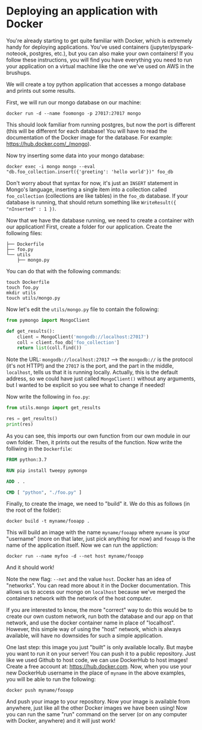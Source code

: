 # Deploying an application with Docker

You're already starting to get quite familiar with Docker, which is extremely handy for deploying applications. You've used containers (jupyter/pyspark-noteook, postgres, etc.), but you can also make your own containers! If you follow these instructions, you will find you have everything you need to run your application on a virtual machine like the one we've used on AWS in the brushups.

We will create a toy python application that accesses a mongo database and prints out some results. 

First, we will run our mongo database on our machine:

```shell
docker run -d --name foomongo -p 27017:27017 mongo
```

This should look familiar from running postgres, but now the port is different (this will be different for each database! You will have to read the documentation of the Docker image for the database. For example: https://hub.docker.com/_/mongo).

Now try inserting some data into your mongo database:

```shell
docker exec -i mongo mongo --eval "db.foo_collection.insert({'greeting': 'hello world'})" foo_db
```

Don't worry about that syntax for now, it's just an `INSERT` statement in Mongo's language, inserting a single item into a collection called `foo_collection` (collections are like tables) in the `foo_db` database. If your database is running, that should return something like `WriteResult({ "nInserted" : 1 })`.

Now that we have the database running, we need to create a container with our application! First, create a folder for our application. Create the following files:

```shell
├── Dockerfile
├── foo.py
└── utils
    ├── mongo.py
```

You can do that with the following commands:

```shell
touch Dockerfile
touch foo.py
mkdir utils
touch utils/mongo.py
```

Now let's edit the `utils/mongo.py` file to contain the following:

```python
from pymongo import MongoClient

def get_results():
    client = MongoClient('mongodb://localhost:27017')
    coll = client.foo_db['foo_collection']
    return list(coll.find())
```

Note the URL: `mongodb://localhost:27017` --> the `mongodb://` is the protocol (it's not HTTP!) and the `27017` is the port, and the part in the middle, `localhost`, tells us that it is running locally. Actually, this is the default address, so we could have just called `MongoClient()` without any arguments, but I wanted to be explicit so you see what to change if needed!

Now write the following in `foo.py`:

```python
from utils.mongo import get_results

res = get_results()
print(res)
```

As you can see, this imports our own function from our own module in our own folder. Then, it prints out the results of the function. Now write the folliwing in the `Dockerfile`:


```dockerfile
FROM python:3.7

RUN pip install tweepy pymongo

ADD . .

CMD [ "python", "./foo.py" ]
```

Finally, to create the image, we need to "build" it. We do this as follows (in the root of the folder):

```shell
docker build -t myname/fooapp .
```

This will build an image with the name `myname/fooapp` where `myname` is your "username" (more on that later, just pick anything for now) and `fooapp` is the name of the application itself. Now we can run the appliction:

```shell
docker run --name myfoo -d --net host myname/fooapp
```
And it should work!

Note the new flag: `--net` and the value `host`. Docker has an idea of "networks". You can read more about it in the Docker documentation. This allows us to access our mongo on `localhost` because we've merged the containers network with the network of the host computer.

If you are interested to know, the more "correct" way to do this would be to create our own custom network, run both the database and our app on that network, and use the docker container name in place of "localhost". However, this simple way of using the "host" network, which is always available, will have no downsides for such a simple application.

One last step: this image you just "built" is only available locally. But maybe you want to run it on your server! You can push it to a public repository. Just like we used Github to host code, we can use DockerHub to host images! Create a free account at: https://hub.docker.com. Now, when you use your new DockerHub username in the place of `myname` in the above examples, you will be able to run the following:

```shell
docker push myname/fooapp
```

And push your image to your repository. Now your image is available from anywhere, just like all the other Docker images we have been using! Now you can run the same "run" command on the server (or on any computer with Docker, anywhere) and it will just work!
